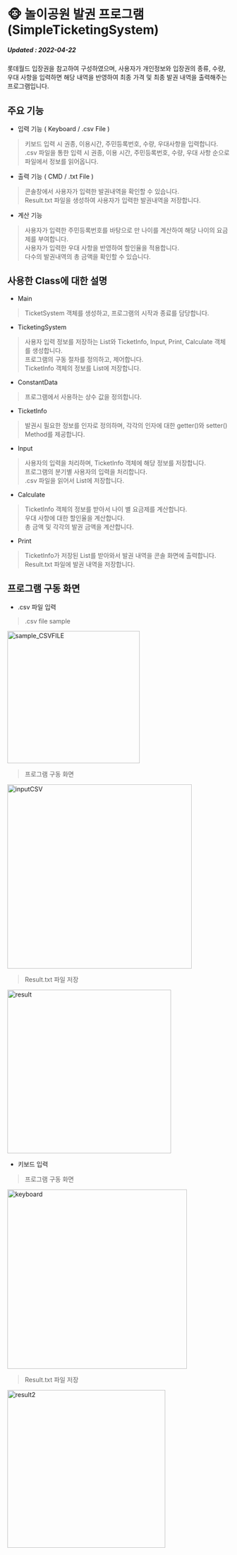 # 🐵 놀이공원 발권 프로그램 (SimpleTicketingSystem)
##### Updated : 2022-04-22 
롯데월드 입장권을 참고하여 구성하였으며, 사용자가 개인정보와 입장권의 종류, 수량, 우대 사항을 입력하면 해당 내역을 반영하여 최종 가격 및 최종 발권 내역을 출력해주는 프로그램입니다.   

## 주요 기능
 - 입력 기능 ( Keyboard / .csv File )
 > 키보드 입력 시 권종, 이용시간, 주민등록번호, 수량, 우대사항을 입력합니다.  
 > .csv 파일을 통한 입력 시  권종, 이용 시간, 주민등록번호, 수량, 우대 사항 순으로 파일에서 정보를 읽어옵니다.  
 
 - 출력 기능 ( CMD / .txt File )
 > 콘솔창에서 사용자가 입력한 발권내역을 확인할 수 있습니다.  
 > Result.txt 파일을 생성하여 사용자가 입력한 발권내역을 저장합니다.  

 - 계산 기능 
 > 사용자가 입력한 주민등록번호를 바탕으로 만 나이를 계산하여 해당 나이의 요금제를 부여합니다.  
 > 사용자가 입력한 우대 사항을 반영하여 할인율을 적용합니다.  
 > 다수의 발권내역의 총 금액을 확인할 수 있습니다.  
 
## 사용한 Class에 대한 설명
- Main  
> TicketSystem 객체를 생성하고, 프로그램의 시작과 종료를 담당합니다.  
- TicketingSystem
>  사용자 입력 정보를 저장하는 List와 TicketInfo, Input, Print, Calculate 객체를 생성합니다.  
>  프로그램의 구동 절차를 정의하고, 제어합니다.  
>  TicketInfo 객체의 정보를 List에 저장합니다.  
- ConstantData 
> 프로그램에서 사용하는 상수 값을 정의합니다.  
- TicketInfo
> 발권시 필요한 정보를 인자로 정의하며, 각각의 인자에 대한  getter()와 setter() Method를 제공합니다.  
- Input
> 사용자의 입력을 처리하며, TicketInfo 객체에 해당 정보를 저장합니다.  
> 프로그램의 분기별 사용자의 입력을 처리합니다.  
> .csv 파일을 읽어서 List에 저장합니다.  
- Calculate
> TicketInfo 객체의 정보를 받아서 나이 별 요금제를 계산합니다.  
> 우대 사항에 대한 할인율을 계산합니다.  
> 총 금액 및 각각의 발권 금액을 계산합니다.  
- Print
> TicketInfo가 저장된 List를 받아와서 발권 내역을 콘솔 화면에  출력합니다.  
> Result.txt 파일에 발권 내역을 저장합니다.  
 
## 프로그램 구동 화면
- .csv 파일 입력
> .csv file sample 
<img width="300" alt="sample_CSVFILE" src="https://user-images.githubusercontent.com/102117360/164531692-8c0ceb71-1ad7-49ae-aee7-5100b967855e.png">

> 프로그램 구동 화면
<img width="418" alt="inputCSV" src="https://user-images.githubusercontent.com/102117360/164535006-813c23bc-7ff6-444d-ac05-9bbb0dcfa43c.png">

> Result.txt 파일 저장
<img width="371" alt="result" src="https://user-images.githubusercontent.com/102117360/164531719-4f12d176-0e84-4b00-b1b6-df558e67c8ea.png">
 
- 키보드 입력
> 프로그램 구동 화면
<img width="407" alt="keyboard" src="https://user-images.githubusercontent.com/102117360/164535014-34e04378-eefe-4013-831b-5aac6031bec8.png">

>Result.txt 파일 저장
<img width="358" alt="result2" src="https://user-images.githubusercontent.com/102117360/164535016-dc6e0981-e342-462e-9b3f-de8a62e3a92a.png">
